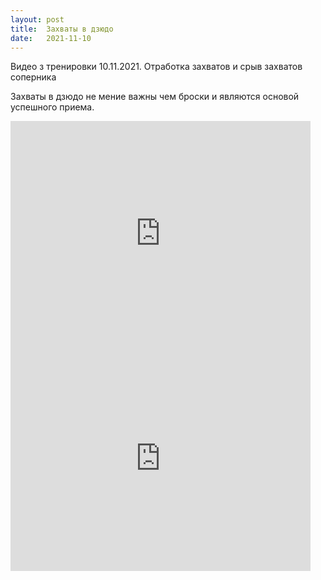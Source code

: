 ```yaml
---
layout: post
title:  Захваты в дзюдо
date:   2021-11-10
---
```


Видео з тренировки 10.11.2021. Отработка захватов и срыв захватов соперника

Захваты в дзюдо не мение важны чем броски и являются основой успешного приема.

<iframe width="480" height="360" src="https://www.youtube.com/embed/boXsZvdY0zw" frameborder="0" allowfullscreen></iframe>

<iframe width="480" height="360" src="https://www.youtube.com/embed/0sd6KKe-P8I" frameborder="0" allowfullscreen></iframe>
